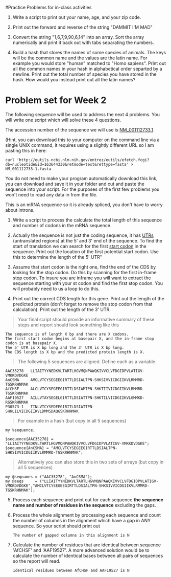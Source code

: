 #Practice Problems for in-class activities 

1. Write a script to print out your name, age, and your zip code.

2. Print out the forward and reverse of the string "DAMMIT I'M MAD"

3. Convert the string "1,6,7,9,90,6,14" into an array. Sort the array numerically and print it back out with tabs separating the numbers.

4. Build a hash that stores the names of some species of animals. The
keys will be the common name and the values are the latin name. For
example you would store "human" matched to "Homo sapiens".  Print out
all the common names in your hash in alphabetical order separted by a newline. Print out the total
number of species you have stored in the hash. How would you instead print out all the latin names?


Problem set for Week 2
=======================

The following sequence will be used to address the next 4 problems. You will write one script which will solve these 4 questions.  

 The accession number of the sequence we will use is 
[NM_001112733.1](http://www.ncbi.nlm.nih.gov/nuccore/NM_001112733.1).

(Hint, you can download this to your computer on the command line via a single UNIX command, it requires using a slightly different URL so I am pasting this in here:  

    curl 'http://eutils.ncbi.nlm.nih.gov/entrez/eutils/efetch.fcgi?db=nucleotide&id=163644330&retmode=text&rettype=fasta' > NM_001112733.1.fasta

You do not need to make your program automatically download this link,
you can download and save it in your folder and cut and paste the
sequence into your script.  For the purposes of the first few problems
you won't need to read any data in from the file.

This is an mRNA sequence so it is already spliced, you don't have to worry about introns.

1. Write a script to process the calculate the total length of this sequence and number of codons in the mRNA sequence. 

2. Actually the sequence is not just the coding sequence, it has [UTRs](http://en.wikipedia.org/wiki/Untranslated_region) (untranslated regions) at the 5' and 3' end of the sequence. To find the start of translation we can search for the first [start codon](http://en.wikipedia.org/wiki/Start_codon) in the sequence. Print out the location of the first potential start codon. Use this to determine the length of the 5' UTR"


3. Assume that start codon is the right one, find the end of the CDS by looking for the stop codon. Do this by scanning for the first in-frame stop codon. To insure you are inframe you will want to extract the sequence starting with your st codon and find the first stop codon.  You will probably need to us a loop to do this.

4. Print out the correct CDS length for this gene. Print out the length of the predicted protein (don't forget to remove the stop codon from that calculation). Print out the length of the 3' UTR.

>Your final script should provide an informative summary of these steps and report should look something like this

    The sequence is of length X bp and there are X codons.  
    The first start codon begins at basepair X, and the in-frame stop codon is at basepair X.  
    The 5' UTR is X bp long and the 3' UTR is X bp long.  
    The CDS length is X bp and the predicted protein length is X.  

>The following 5 sequences are aligned. Define each as a variable.

    AAC35278   LLIAITYYNEDKVLTARTLHGVMQNPAWQKIVVCLVFDGIDPVLATIGV-VMKKDVDGKE
    AnCSMA     AMCLVTCYSEGEEGIRTTLDSIALTPN-SHKSIVVICDGIIKVLRMMRD-TGSKRHNMAK
    AfCHSF     ALCLVTCYSEGEEGIRTTLDSIAMTPN-SHKTIIVICDGIIKVLRMMRD-TGSKRHNMAK
    AAF19527   AILLVTAYSEGELGIRTTLDSIATTPN-SHKTILVICDGIIKVLGMMKD-RGSKRHNMAK
    P30573-1   TINLVTCYSEDEEGIRITLDSIATTPN-SHKLILVICDGIIKVLDMMSDAQGSKRHNMAK

>For example in a hash (but copy in all 5 sequences)
    
    my %sequence;

    $sequence{AAC35278} = "LLIAITYYNEDKVLTARTLHGVMQNPAWQKIVVCLVFDGIDPVLATIGV-VMKKDVDGKE";
    $sequence{AnCSMA} = "AMCLVTCYSEGEEGIRTTLDSIALTPN-SHKSIVVICDGIIKVLRMMRD-TGSKRHNMAK";    

>Alternatively you can also store this in two sets of arrays (but copy in all 5 sequences)


    my @seqnames = ("AAC35278", "AnCSMA");
    my @seqs     = ("LLIAITYYNEDKVLTARTLHGVMQNPAWQKIVVCLVFDGIDPVLATIGV-VMKKDVDGKE","AMCLVTCYSEGEEGIRTTLDSIALTPN-SHKSIVVICDGIIKVLRMMRD-TGSKRHNMAK");

5. Process each sequence and print out for each sequence **the sequence name and number of residues in the sequence** excluding the gaps.

6. Process the whole alignment by processing each sequence and count the number of columns in the alignment which have a gap in ANY sequence. So your script should print out  

    `The number of gapped columns in this alignment is N`

7. Calculate the number of residues that are identical between sequence 'AfCHSF' and 'AAF19527'.  A more advanced solution would be to calculate the number of identical bases between all pairs of sequences so the report will read.

    `Identical residues between AfCHSF and AAF19527 is N`



